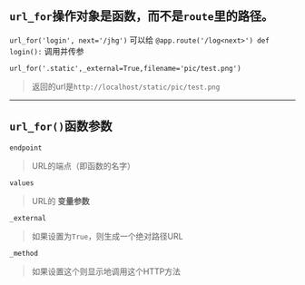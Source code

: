 
## `url_for`操作对象是函数，而不是`route`里的路径。

`url_for('login', next='/jhg')`
可以给 `@app.route('/log<next>') def login():`
调用并传参

`url_for('.static',_external=True,filename='pic/test.png')`
> 返回的url是`http://localhost/static/pic/test.png`







------------------
## `url_for()`函数参数

`endpoint `
> URL的端点（即函数的名字）

`values` 
> URL的 **变量参数**

`_external `
> 如果设置为`True`，则生成一个绝对路径URL

`_method `
> 如果设置这个则显示地调用这个HTTP方法
